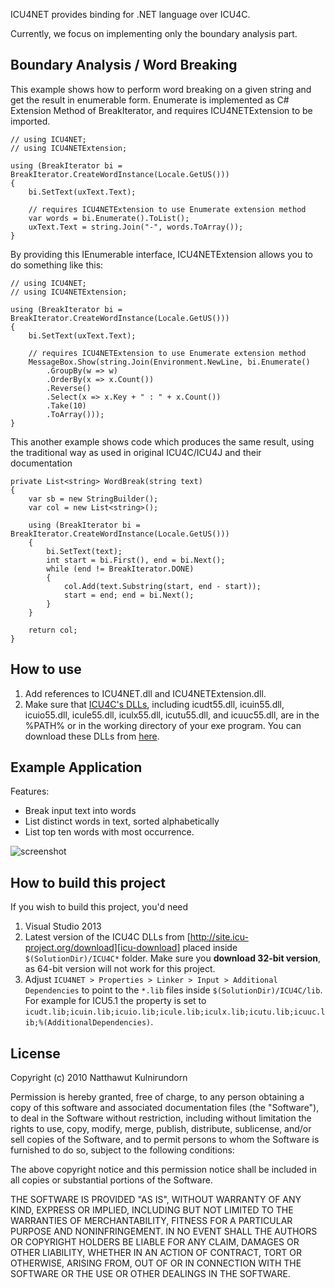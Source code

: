 ICU4NET provides binding for .NET language over ICU4C.

Currently, we focus on implementing only the boundary analysis part.

## Boundary Analysis / Word Breaking
This example shows how to perform word breaking on a given string and get the result in enumerable form. Enumerate is implemented as C# Extension Method of BreakIterator, and requires ICU4NETExtension to be imported.

```
// using ICU4NET;
// using ICU4NETExtension;

using (BreakIterator bi = BreakIterator.CreateWordInstance(Locale.GetUS()))
{
    bi.SetText(uxText.Text);

    // requires ICU4NETExtension to use Enumerate extension method
    var words = bi.Enumerate().ToList(); 
    uxText.Text = string.Join("-", words.ToArray());
}
```

By providing this IEnumerable interface, ICU4NETExtension allows you to do something like this:

```
// using ICU4NET;
// using ICU4NETExtension;

using (BreakIterator bi = BreakIterator.CreateWordInstance(Locale.GetUS()))
{
    bi.SetText(uxText.Text);

    // requires ICU4NETExtension to use Enumerate extension method
    MessageBox.Show(string.Join(Environment.NewLine, bi.Enumerate()
        .GroupBy(w => w)
        .OrderBy(x => x.Count())
        .Reverse()
        .Select(x => x.Key + " : " + x.Count())
        .Take(10)
        .ToArray()));
}
```

This another example shows code which produces the same result, using the traditional way as used in original ICU4C/ICU4J and their documentation

```
private List<string> WordBreak(string text)
{
    var sb = new StringBuilder();
    var col = new List<string>();

    using (BreakIterator bi = BreakIterator.CreateWordInstance(Locale.GetUS()))
    {
        bi.SetText(text);
        int start = bi.First(), end = bi.Next();
        while (end != BreakIterator.DONE)
        {
            col.Add(text.Substring(start, end - start));
            start = end; end = bi.Next();
        }
    }

    return col;
}
```

## How to use
1. Add references to ICU4NET.dll and ICU4NETExtension.dll.
2. Make sure that [ICU4C's DLLs][icu-55x32], including icudt55.dll, icuin55.dll, icuio55.dll, icule55.dll, iculx55.dll, icutu55.dll, and icuuc55.dll, are in the %PATH% or in the working directory of your exe program. You can download these DLLs from [here][icu-55x32].

## Example Application
Features:

* Break input text into words
* List distinct words in text, sorted alphabetically
* List top ten words with most occurrence.
 
![screenshot](http://lh5.ggpht.com/_5XDoB4MglkY/S4_6QN_lq3I/AAAAAAAAFk0/LsUGhSGloIw/s800/WordBreak.png)

## How to build this project
If you wish to build this project, you'd need 

1. Visual Studio 2013
2. Latest version of the ICU4C DLLs from [http://site.icu-project.org/download][icu-download] placed inside `$(SolutionDir)/ICU4C*` folder. Make sure you **download 32-bit version**, as 64-bit version will not work for this project.
3. Adjust `ICU4NET > Properties > Linker > Input > Additional Dependencies` to point to the `*.lib` files inside `$(SolutionDir)/ICU4C/lib`. For example for ICU5.1 the property is set to `icudt.lib;icuin.lib;icuio.lib;icule.lib;iculx.lib;icutu.lib;icuuc.lib;%(AdditionalDependencies)`.

## License
Copyright (c) 2010 Natthawut Kulnirundorn

Permission is hereby granted, free of charge, to any person obtaining a copy
of this software and associated documentation files (the "Software"), to deal
in the Software without restriction, including without limitation the rights
to use, copy, modify, merge, publish, distribute, sublicense, and/or sell
copies of the Software, and to permit persons to whom the Software is
furnished to do so, subject to the following conditions:

The above copyright notice and this permission notice shall be included in
all copies or substantial portions of the Software.

THE SOFTWARE IS PROVIDED "AS IS", WITHOUT WARRANTY OF ANY KIND, EXPRESS OR
IMPLIED, INCLUDING BUT NOT LIMITED TO THE WARRANTIES OF MERCHANTABILITY,
FITNESS FOR A PARTICULAR PURPOSE AND NONINFRINGEMENT. IN NO EVENT SHALL THE
AUTHORS OR COPYRIGHT HOLDERS BE LIABLE FOR ANY CLAIM, DAMAGES OR OTHER
LIABILITY, WHETHER IN AN ACTION OF CONTRACT, TORT OR OTHERWISE, ARISING FROM,
OUT OF OR IN CONNECTION WITH THE SOFTWARE OR THE USE OR OTHER DEALINGS IN
THE SOFTWARE.

[icu-download]:http://site.icu-project.org/download
[icu-55x32]:http://download.icu-project.org/files/icu4c/55.1/icu4c-55_1-Win32-msvc10.zip